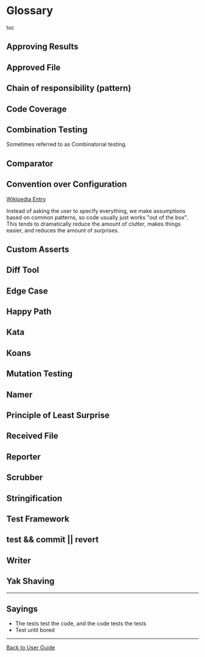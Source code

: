 <a id="top"></a>

# Glossary

toc

## Approving Results

## Approved File

## Chain of responsibility (pattern)

## Code Coverage

## Combination Testing

Sometimes referred to as Combinatorial testing.

## Comparator

## Convention over Configuration  

[Wikipedia Entry](https://en.wikipedia.org/wiki/Convention_over_configuration)

Instead of asking the user to specify everything, we make assumptions based on common patterns, so code usually just works "out of the box". This tends to dramatically reduce the amount of clutter, makes things easier, and reduces the amount of surprises.

## Custom Asserts

## Diff Tool

## Edge Case

## Happy Path

## Kata

## Koans

## Mutation Testing

## Namer

## Principle of Least Surprise

## Received File

## Reporter

## Scrubber

## Stringification

## Test Framework

## test && commit || revert

## Writer

## Yak Shaving

---

## Sayings

* The tests test the code, and the code tests the tests
* Test until bored


---

[Back to User Guide](/doc/README.md#top)
